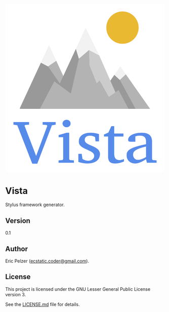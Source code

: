 ![](https://github.com/senselogic/VISTA/blob/master/LOGO/vista.png)

# Vista

Stylus framework generator.

## Version

0.1

## Author

Eric Pelzer (ecstatic.coder@gmail.com).

## License

This project is licensed under the GNU Lesser General Public License version 3.

See the [LICENSE.md](LICENSE.md) file for details.
